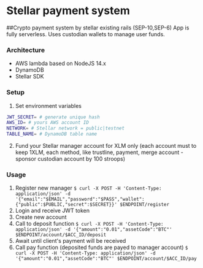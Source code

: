 # Stellar payment system
##Crypto payment system by stellar existing rails (SEP-10,SEP-6)
App is fully serverless. Uses custodian wallets to manage user funds.

### Architecture
- AWS lambda based on NodeJS 14.x
- DynamoDB
- Stellar SDK

### Setup
1. Set environment variables
```bash
JWT_SECRET= # generate unique hash
AWS_ID= # yours AWS account ID
NETWORK= # Stellar network = public|testnet
TABLE_NAME= # DynamoDB table name
```
2. Fund your Stellar manager account for XLM only (each account must to keep 1XLM, each method, like trustline, payment, merge account - sponsor custodian account by 100 stroops)

### Usage
1. Register new manager 
    ```$ curl -X POST -H 'Content-Type: application/json' -d '{"email":"$EMAIL","password":"$PASS","wallet":{"public":$PUBLIC,"secret":$SECRET}}' $ENDPOINT/register```
2. Login and receive JWT token
3. Create new account
4. Call to deposit function 
    ```$ curl -X POST -H 'Content-Type: application/json' -d '{"amount":"0.01","assetCode":"BTC"' $ENDPOINT/account/$ACC_ID/deposit```
5. Await until client's payment will be received
6. Call pay function (deposited funds are payed to manager account)
    ```$ curl -X POST -H 'Content-Type: application/json' -d '{"amount":"0.01","assetCode":"BTC"' $ENDPOINT/account/$ACC_ID/pay```